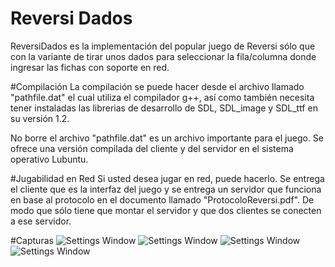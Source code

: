 # Reversi Dados
ReversiDados es la implementación del popular juego de Reversi sólo que con la variante de tirar unos dados para seleccionar la fila/columna donde ingresar las fichas con soporte en red.

#Compilación
La compilación se puede hacer desde el archivo llamado "pathfile.dat" el cual utiliza el compilador g++, así como también necesita tener instaladas las librerias de desarrollo de SDL, SDL_image y SDL_ttf en su versión 1.2.

No borre el archivo "pathfile.dat" es un archivo importante para el juego. Se ofrece una versión compilada del cliente y del servidor en el sistema operativo Lubuntu.

#Jugabilidad en Red
Si usted desea jugar en red, puede hacerlo. Se entrega el cliente que es la interfaz del juego y se entrega un servidor que funciona en base al protocolo en el documento llamado "ProtocoloReversi.pdf". De modo que sólo tiene que montar el servidor y que dos clientes se conecten a ese servidor.

#Capturas
![Settings Window](https://raw.github.com/jonatalamantes/ReversiDados/master/Capturas/Captura1.jpg)
![Settings Window](https://raw.github.com/jonatalamantes/ReversiDados/master/Capturas/Captura2.jpg)
![Settings Window](https://raw.github.com/jonatalamantes/ReversiDados/master/Capturas/Captura3.jpg)
![Settings Window](https://raw.github.com/jonatalamantes/ReversiDados/master/Capturas/Captura4.jpg)